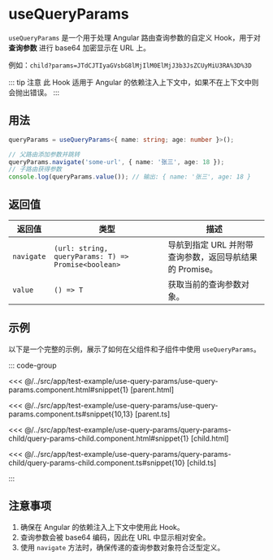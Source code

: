 # useQueryParams

`useQueryParams` 是一个用于处理 Angular 路由查询参数的自定义 Hook，用于对 **查询参数** 进行 base64 加密显示在 URL 上。

例如：`child?params=JTdCJTIyaGVsbG8lMjIlM0ElMjJ3b3JsZCUyMiU3RA%3D%3D`

::: tip 注意
此 Hook 适用于 Angular 的依赖注入上下文中，如果不在上下文中则会抛出错误。
:::

## 用法

```typescript
queryParams = useQueryParams<{ name: string; age: number }>();

// 父路由添加参数并跳转
queryParams.navigate('some-url', { name: '张三', age: 18 });
// 子路由获得参数
console.log(queryParams.value()); // 输出: { name: '张三', age: 18 }
```

## 返回值

| 返回值     | 类型                                                | 描述                                                    |
| ---------- | --------------------------------------------------- | ------------------------------------------------------- |
| `navigate` | `(url: string, queryParams: T) => Promise<boolean>` | 导航到指定 URL 并附带查询参数，返回导航结果的 Promise。 |
| `value`    | `() => T`                                           | 获取当前的查询参数对象。                                |

## 示例

以下是一个完整的示例，展示了如何在父组件和子组件中使用 `useQueryParams`。

::: code-group

<<< @/../src/app/test-example/use-query-params/use-query-params.component.html#snippet{1} [parent.html]

<<< @/../src/app/test-example/use-query-params/use-query-params.component.ts#snippet{10,13} [parent.ts]

<<< @/../src/app/test-example/use-query-params/query-params-child/query-params-child.component.html#snippet{1} [child.html]

<<< @/../src/app/test-example/use-query-params/query-params-child/query-params-child.component.ts#snippet{10} [child.ts]

:::

## 注意事项

1. 确保在 Angular 的依赖注入上下文中使用此 Hook。
2. 查询参数会被 base64 编码，因此在 URL 中显示相对安全。
3. 使用 `navigate` 方法时，确保传递的查询参数对象符合泛型定义。
